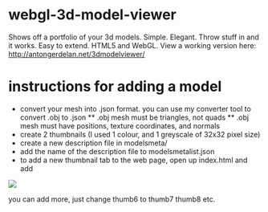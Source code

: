 webgl-3d-model-viewer
=====================

Shows off a portfolio of your 3d models. Simple. Elegant. Throw stuff in and it works. Easy to extend. HTML5 and WebGL.
View a working version here: http://antongerdelan.net/3dmodelviewer/

instructions for adding a model
===============================
* convert your mesh into .json format. you can use my converter tool to convert .obj to .json
** .obj mesh must be triangles, not quads
** .obj mesh must have positions, texture coordinates, and normals
* create 2 thumbnails (I used 1 colour, and 1 greyscale of 32x32 pixel size)
* create a new description file in modelsmeta/
* add the name of the description file to modelsmetalist.json
* to add a new thumbnail tab to the web page, open up index.html and add

<img id="thumb6" src="thumbs/default.png" onClick="" />

you can add more, just change thumb6 to thumb7 thumb8 etc.